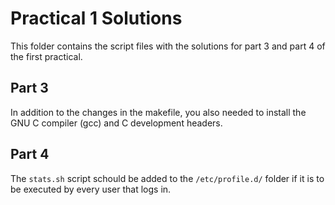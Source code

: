 # Practical 1 Solutions
This folder contains the script files with the solutions for part 3 and part 4 of the first practical.

## Part 3
In addition to the changes in the makefile, you also needed to install the GNU C compiler (gcc) and C development headers.

## Part 4
The `stats.sh` script schould be added to the `/etc/profile.d/` folder if it is to be executed by every user that logs in. 

